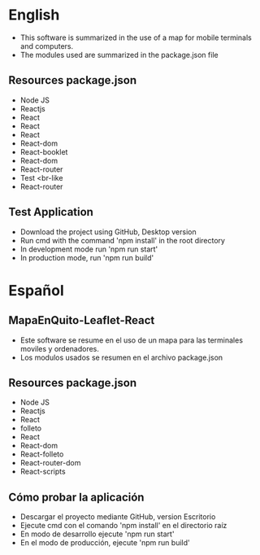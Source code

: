 # English

- This software is summarized in the use of a map for mobile terminals and computers.
- The modules used are summarized in the package.json file

## Resources package.json

- Node JS
- Reactjs
- React
- React
- React
- React-dom
- React-booklet
- React-dom
- React-router
- Test <br-like <br-dom>
- React-router
  
## Test Application
- Download the project using GitHub, Desktop version
- Run cmd with the command 'npm install' in the root directory
- In development mode run 'npm run start'
- In production mode, run 'npm run build'

# Español

## MapaEnQuito-Leaflet-React

- Este software se resume en el uso de un mapa para las terminales moviles y ordenadores.
- Los modulos usados se resumen en el archivo package.json

## Resources package.json

- Node JS
- Reactjs
- React
- folleto
- React
- React-dom
- React-folleto
- React-router-dom
- React-scripts

## Cómo probar la aplicación

- Descargar el proyecto mediante GitHub, version Escritorio
- Ejecute cmd con el comando 'npm install' en el directorio raíz
- En modo de desarrollo ejecute 'npm run start'
- En el modo de producción, ejecute 'npm run build'
